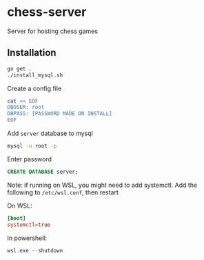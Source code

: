 # chess-server
Server for hosting chess games


## Installation

```bash
go get .
./install_mysql.sh
```


Create a config file
```bash
cat << EOF
DBUSER: root
DBPASS: [PASSWORD MADE ON INSTALL] 
EOF
```

Add `server` database to mysql

```bash
mysql -u root -p
```
Enter password
```sql
CREATE DATABASE server;
```


Note: if running on WSL, you might need to add systemctl. 
Add the following to `/etc/wsl.conf`, then restart 

On WSL:
```conf
[boot]
systemctl=true
```

In powershell:
```powershell
wsl.exe --shutdown
```
